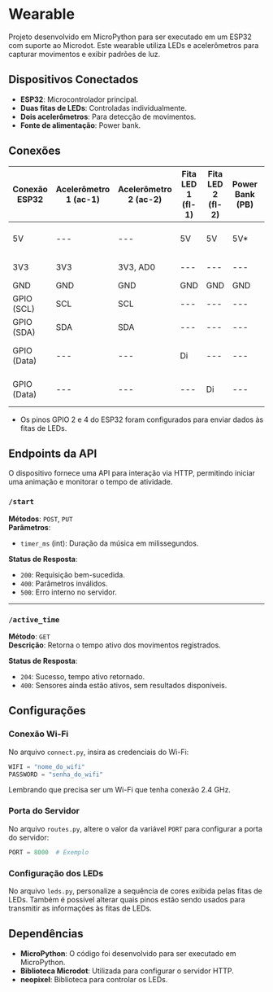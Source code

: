 # Wearable

Projeto desenvolvido em MicroPython para ser executado em um ESP32 com suporte ao Microdot. Este wearable utiliza LEDs e acelerômetros para capturar movimentos e exibir padrões de luz.

## Dispositivos Conectados

- **ESP32**: Microcontrolador principal.
- **Duas fitas de LEDs**: Controladas individualmente.
- **Dois acelerômetros**: Para detecção de movimentos.
- **Fonte de alimentação**: Power bank.

## Conexões

| Conexão ESP32 | Acelerômetro 1 (ac-1) | Acelerômetro 2 (ac-2) | Fita LED 1 (fl-1) | Fita LED 2 (fl-2) | Power Bank (PB) | Observações                  |
|---------------|------------------------|------------------------|-------------------|-------------------|-----------------|-----------------------------|
| 5V            | ---                    | ---                    | 5V                | 5V                | 5V*             | Conexão principal de energia |
| 3V3           | 3V3                    | 3V3, AD0               | ---               | ---               | ---             | Alimentação lógica           |
| GND           | GND                    | GND                    | GND               | GND               | GND             | Terra comum                  |
| GPIO (SCL)    | SCL                    | SCL                    | ---               | ---               | ---             | Comunicação I2C              |
| GPIO (SDA)    | SDA                    | SDA                    | ---               | ---               | ---             | Comunicação I2C              |
| GPIO (Data)   | ---                    | ---                    | Di                | ---               | ---             | Envio de dados para LEDs     |
| GPIO (Data)   | ---                    | ---                    | ---               | Di                | ---             | Envio de dados para LEDs     |

- Os pinos GPIO 2 e 4 do ESP32 foram configurados para enviar dados às fitas de LEDs.

## Endpoints da API

O dispositivo fornece uma API para interação via HTTP, permitindo iniciar uma animação e monitorar o tempo de atividade.

### `/start`

**Métodos**: `POST`, `PUT`  
**Parâmetros**:
- `timer_ms` (int): Duração da música em milissegundos.

**Status de Resposta**:
- `200`: Requisição bem-sucedida.
- `400`: Parâmetros inválidos.
- `500`: Erro interno no servidor.

---

### `/active_time`

**Método**: `GET`  
**Descrição**: Retorna o tempo ativo dos movimentos registrados.

**Status de Resposta**:
- `204`: Sucesso, tempo ativo retornado.
- `400`: Sensores ainda estão ativos, sem resultados disponíveis.

## Configurações

### Conexão Wi-Fi
No arquivo `connect.py`, insira as credenciais do Wi-Fi:
```python
WIFI = "nome_do_wifi"
PASSWORD = "senha_do_wifi"
```
Lembrando que precisa ser um Wi-Fi que tenha conexão 2.4 GHz.

### Porta do Servidor
No arquivo `routes.py`, altere o valor da variável `PORT` para configurar a porta do servidor:
```python
PORT = 8000  # Exemplo
```

### Configuração dos LEDs
No arquivo `leds.py`, personalize a sequência de cores exibida pelas fitas de LEDs. Também é possível alterar quais pinos estão sendo usados para transmitir as informações às fitas de LEDs.

## Dependências

- **MicroPython**: O código foi desenvolvido para ser executado em MicroPython.
- **Biblioteca Microdot**: Utilizada para configurar o servidor HTTP.
- **neopixel**: Biblioteca para controlar os LEDs.